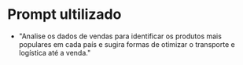 # Prompt ultilizado 

- "Analise os dados de vendas para identificar os produtos mais populares em cada país e sugira formas de otimizar o transporte e logística até a venda."
